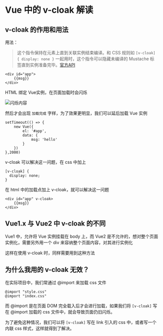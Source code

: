 # Vue 中的 v-cloak 解读  

## v-cloak 的作用和用法

用法：
> 这个指令保持在元素上直到关联实例结束编译。和 CSS 规则如 ```[v-cloak] { display: none }``` 一起用时，这个指令可以隐藏未编译的 Mustache 标签直到实例准备完毕。[官方API](https://cn.vuejs.org/v2/api/#v-cloak)


    <div id="app">
        {{msg}}
    </div>
    


HTML 绑定 Vue实例，在页面加载时会闪烁

![闪烁内容](http://upload-images.jianshu.io/upload_images/5256964-d5a2bde0dc1bd721.png?imageMogr2/auto-orient/strip%7CimageView2/2/w/1240) 
  
然后才会出现 ```加载完成``` 字样，为了效果更明显，我们可以延后加载 Vue 实例

    setTimeout(() => {
        new Vue({
            el: '#app',
            data: {
                msg: 'hello'
            }
        })
    },2000)

v-cloak 可以解决这一问题，在 css 中加上

    [v-cloak] {
      display: none;
    }
    
在 html 中的加载点加上 v-cloak，就可以解决这一问题

    <div id="app" v-cloak>
        {{msg}}
    </div>
    
## Vue1.x 与 Vue2 中 v-cloak 的不同

Vue1 中，允许将 Vue 实例挂载在 body 上，而 Vue2 是不允许的，想对整个页面实例化，需要另外用一个 div 来容纳整个页面内容，对其进行实例化

这样在使用 v-cloak 时，同样需要用到这种方法

## 为什么我用的 v-cloak 无效？

在实际项目中，我们常通过 @import 来加载 css 文件

    @import "style.css"
    @import "index.css"

而 @import 是在页面 DOM 完全载入后才会进行加载，如果我们将 ```[v-cloak]``` 写在 @import 加载的 css 文件中，就会导致页面仍旧闪烁。

为了避免这种情况，我们可以将 ```[v-cloak]``` 写在 link 引入的 css 中，或者写一个内联 css 样式，这样就得到了解决。